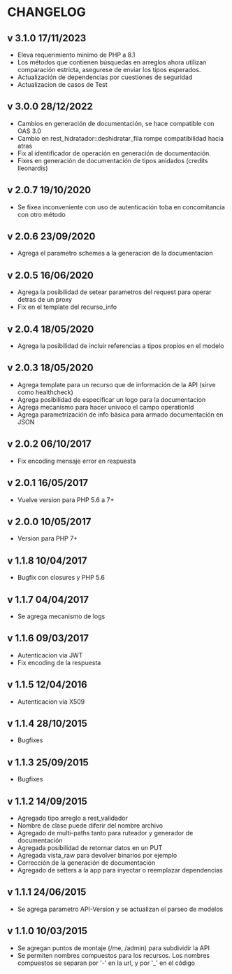 # CHANGELOG

## v 3.1.0 17/11/2023
 * Eleva requerimiento minimo de PHP a 8.1
 * Los métodos que contienen búsquedas en arreglos ahora utilizan comparación estricta, asegurese de enviar los tipos esperados.
 * Actualización de dependencias por cuestiones de seguridad
 * Actualizacion de casos de Test

## v 3.0.0 28/12/2022
 * Cambios en generación de documentación, se hace compatible con OAS 3.0
 * Cambio en rest_hidratador::deshidratar_fila rompe compatibilidad hacia atras
 * Fix al identificador de operación en generación de documentación.
 * Fixes en generación de documentación de tipos anidados (credits lleonardis)

## v 2.0.7 19/10/2020
 * Se fixea inconveniente con uso de autenticación toba en concomitancia con otro método
 
## v 2.0.6 23/09/2020
 * Agrega el parametro schemes a la generacion de la documentacion

## v 2.0.5 16/06/2020
 * Agrega la posibilidad de setear parametros del request para operar detras de un proxy
 * Fix en el template del recurso_info 

## v 2.0.4 18/05/2020
 * Agrega la posibilidad de incluir referencias a tipos propios en el modelo
 
## v 2.0.3 18/05/2020
 * Agrega template para un recurso que de información de la API (sirve como healthcheck)
 * Agrega posibilidad de especificar un logo para la documentacion
 * Agrega mecanismo para hacer univoco el campo operationId
 * Agrega parametrización de info básica para armado documentación en JSON

## v 2.0.2 06/10/2017
 * Fix encoding mensaje error en respuesta

## v 2.0.1 16/05/2017
 * Vuelve version para PHP 5.6 a 7+

## v 2.0.0 10/05/2017
 * Version para PHP 7+
 
## v 1.1.8 10/04/2017
 * Bugfix con closures y PHP 5.6

## v 1.1.7 04/04/2017
 * Se agrega mecanismo de logs

## v 1.1.6 09/03/2017
 * Autenticacion via JWT
 * Fix encoding de la respuesta

## v 1.1.5 12/04/2016
 * Autenticacion via X509

## v 1.1.4 28/10/2015
 * Bugfixes
    
## v 1.1.3 25/09/2015
 * Bugfixes

## v 1.1.2 14/09/2015
 * Agregado tipo arreglo a rest_validador
 * Nombre de clase puede diferir del nombre archivo
 * Agregado de multi-paths tanto para ruteador y generador de documentación
 * Agregada posibilidad de retornar datos en un PUT
 * Agregada vista_raw para devolver binarios por ejemplo
 * Corrección de la generación de documentación
 * Agregado de setters a la app para inyectar o reemplazar dependencias
 
## v 1.1.1 24/06/2015
 * Se agrega parametro API-Version y se actualizan el parseo de modelos
 
## v 1.1.0 10/03/2015
 * Se agregan puntos de montaje (/me, /admin) para subdividir la API
 * Se permiten nombres compuestos para los recursos. Los nombres compuestos se separan por '-' en la url, y por '_' en el código
